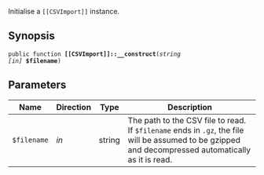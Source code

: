 Initialise a `[[CSVImport]]` instance.

## Synopsis

<code>public function <b>[[CSVImport]]::__construct</b>(<i>string</i> <i>[in]</i> <b>$filename</b>)</code>

## Parameters

<table>
  <thead>
    <tr>
      <th>Name</th>
      <th>Direction</th>
      <th>Type</th>
      <th>Description</th>
    </tr>
  </thead>
  <tbody>
    <tr>
      <td><code>$filename</code>
      <td><i>in</i></td>
      <td>string</td>
      <td>
The path to the CSV file to read. If <code>$filename</code> ends in <code>.gz</code>, the file will be assumed to be gzipped and decompressed automatically as it is read.
      </td>
    </tr>
  </tbody>
</table>

